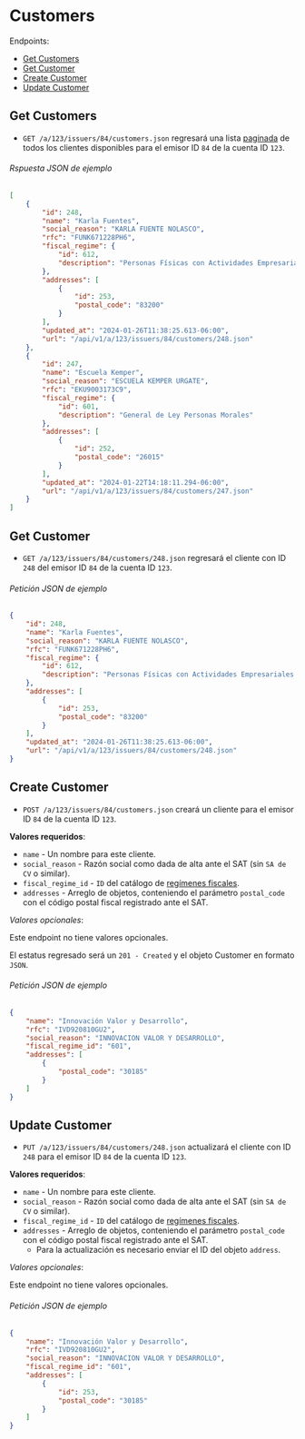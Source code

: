 Customers
========

Endpoints:

- [Get Customers](#get-customers)
- [Get Customer](#get-customer)
- [Create Customer](#create-customer)
- [Update Customer](#update-customer)

Get Customers
------------

* `GET /a/123/issuers/84/customers.json` regresará una lista [paginada](https://github.com/avendaMX/api-doc/blob/master/README.md#paginación) de todos los clientes disponibles para el emisor ID `84` de la cuenta ID `123`.

###### Rspuesta JSON de ejemplo
```json
[
    {
        "id": 248,
        "name": "Karla Fuentes",
        "social_reason": "KARLA FUENTE NOLASCO",
        "rfc": "FUNK671228PH6",
        "fiscal_regime": {
            "id": 612,
            "description": "Personas Físicas con Actividades Empresariales y Profesionales"
        },
        "addresses": [
            {
                "id": 253,
                "postal_code": "83200"
            }
        ],
        "updated_at": "2024-01-26T11:38:25.613-06:00",
        "url": "/api/v1/a/123/issuers/84/customers/248.json"
    },
    {
        "id": 247,
        "name": "Escuela Kemper",
        "social_reason": "ESCUELA KEMPER URGATE",
        "rfc": "EKU9003173C9",
        "fiscal_regime": {
            "id": 601,
            "description": "General de Ley Personas Morales"
        },
        "addresses": [
            {
                "id": 252,
                "postal_code": "26015"
            }
        ],
        "updated_at": "2024-01-22T14:18:11.294-06:00",
        "url": "/api/v1/a/123/issuers/84/customers/247.json"
    }
]
```

Get Customer
------------

* `GET /a/123/issuers/84/customers/248.json` regresará el cliente con ID `248` del emisor ID `84` de la cuenta ID `123`.

###### Petición JSON de ejemplo
```json
{
    "id": 248,
    "name": "Karla Fuentes",
    "social_reason": "KARLA FUENTE NOLASCO",
    "rfc": "FUNK671228PH6",
    "fiscal_regime": {
        "id": 612,
        "description": "Personas Físicas con Actividades Empresariales y Profesionales"
    },
    "addresses": [
        {
            "id": 253,
            "postal_code": "83200"
        }
    ],
    "updated_at": "2024-01-26T11:38:25.613-06:00",
    "url": "/api/v1/a/123/issuers/84/customers/248.json"
}
```

Create Customer
---------------

* `POST /a/123/issuers/84/customers.json` creará un cliente para el emisor ID `84` de la cuenta ID `123`.


**Valores requeridos**:

* `name` - Un nombre para este cliente.
* `social_reason` - Razón social como dada de alta ante el SAT (sin `SA de CV` o similar).
* `fiscal_regime_id` - `ID` del catálogo de [regímenes fiscales](https://github.com/avendaMX/api-doc/blob/master/sections/fiscal_regimes.md#fiscal_regimes).
* `addresses` - Arreglo de objetos, conteniendo el parámetro `postal_code` con el código postal fiscal registrado ante el SAT.

_Valores opcionales_:

Este endpoint no tiene valores opcionales.

El estatus regresado será un `201 - Created` y el objeto Customer en formato `JSON`.

###### Petición JSON de ejemplo
```json
{
    "name": "Innovación Valor y Desarrollo",
    "rfc": "IVD920810GU2",
    "social_reason": "INNOVACION VALOR Y DESARROLLO",
    "fiscal_regime_id": "601",
    "addresses": [
        {
            "postal_code": "30185"
        }
    ]
}
```


Update Customer
---------------

* `PUT /a/123/issuers/84/customers/248.json` actualizará el cliente con ID `248` para el emisor ID `84` de la cuenta ID `123`.

**Valores requeridos**:

* `name` - Un nombre para este cliente.
* `social_reason` - Razón social como dada de alta ante el SAT (sin `SA de CV` o similar).
* `fiscal_regime_id` - `ID` del catálogo de [regímenes fiscales](https://github.com/avendaMX/api-doc/blob/master/sections/fiscal_regimes.md#fiscal_regimes).
* `addresses` - Arreglo de objetos, conteniendo el parámetro `postal_code` con el código postal fiscal registrado ante el SAT. 
    * Para la actualización es necesario enviar el ID del objeto `address`.

_Valores opcionales_:

Este endpoint no tiene valores opcionales.

###### Petición JSON de ejemplo
```json
{
    "name": "Innovación Valor y Desarrollo",
    "rfc": "IVD920810GU2",
    "social_reason": "INNOVACION VALOR Y DESARROLLO",
    "fiscal_regime_id": "601",
    "addresses": [
        {
            "id": 253,
            "postal_code": "30185"
        }
    ]
}